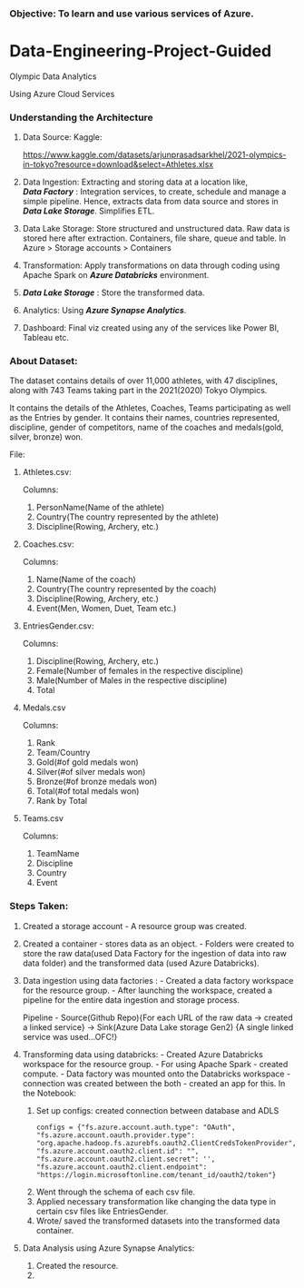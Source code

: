### Objective: To learn and use various services of Azure.

# Data-Engineering-Project-Guided
Olympic Data Analytics

Using Azure Cloud Services

### Understanding the Architecture
1. Data Source:
   Kaggle:

   https://www.kaggle.com/datasets/arjunprasadsarkhel/2021-olympics-in-tokyo?resource=download&select=Athletes.xlsx
3. Data Ingestion: Extracting and storing data at a location like,  
   ***Data Factory*** : Integration services, to create, schedule and manage a simple pipeline.
                 Hence, extracts data from data source and stores in ***Data Lake Storage***.
                 Simplifies ETL.
4. Data Lake Storage: Store structured and unstructured data.
                      Raw data is stored here after extraction.
                      Containers, file share, queue and table.
   In Azure > Storage accounts > Containers
6. Transformation: Apply transformations on data through coding using Apache Spark on ***Azure Databricks*** 
   environment.
7. ***Data Lake Storage*** : Store the transformed data.
8. Analytics: Using ***Azure Synapse Analytics***.
9. Dashboard: Final viz created using any of the services like Power BI, Tableau etc.

### About Dataset:
The dataset contains details of over 11,000 athletes, with 47 disciplines, along with 743 Teams taking part in the 2021(2020) Tokyo Olympics.

It contains the details of the Athletes, Coaches, Teams participating as well as the Entries by gender. It contains their names, countries represented, discipline, gender of competitors, name of the coaches and medals(gold, silver, bronze) won.

File: 
1. Athletes.csv:
   
   Columns:
     1. PersonName(Name of the athlete)
     2. Country(The country represented by the athlete)
     3. Discipline(Rowing, Archery, etc.)

3. Coaches.csv:

   Columns:
   
     1. Name(Name of the coach)
     2. Country(The country represented by the coach)  
     3. Discipline(Rowing, Archery, etc.)
     4. Event(Men, Women, Duet, Team etc.)

4. EntriesGender.csv:

   Columns:

     1.  Discipline(Rowing, Archery, etc.)  
     2.  Female(Number of females in the respective discipline)  
     3.  Male(Number of Males in the respective discipline)
     4.  Total

5. Medals.csv

   Columns:

     1.  Rank
     2.  Team/Country   
     3.  Gold(#of gold medals won)
     4.  Silver(#of silver medals won)
     5.  Bronze(#of bronze medals won)
     6.  Total(#of total medals won)
     7.  Rank by Total

6. Teams.csv

   Columns:
   
     1.  TeamName
     2.  Discipline
     3.  Country
     4.  Event

### Steps Taken:
1. Created a storage account - A resource group was created.
2. Created a container - stores data as an object.
            - Folders were created to store the raw data(used Data Factory for               the ingestion of data into raw data folder) and the transformed                data (used Azure Databricks).
3. Data ingestion using data factories :
            - Created a data factory workspace for the resource group.
            - After launching the workspace, created a pipeline for the                      entire data ingestion and storage process.
   
   Pipeline -
   Source(Github Repo){For each URL of the raw data -> created a linked service} -> Sink(Azure Data Lake storage Gen2) {A single linked service was used...OFC!}
4. Transforming data using databricks:
            - Created Azure Databricks workspace for the resource group.
            - For using Apache Spark - created compute.
            - Data factory was mounted onto the Databricks workspace - 
              connection was created between the both - created an app for 
              this.
   In the Notebook:
   1. Set up configs: created connection between database and ADLS
      ```
      configs = {"fs.azure.account.auth.type": "OAuth",
      "fs.azure.account.oauth.provider.type":                   
      "org.apache.hadoop.fs.azurebfs.oauth2.ClientCredsTokenProvider",
      "fs.azure.account.oauth2.client.id": "",
      "fs.azure.account.oauth2.client.secret": '',
      "fs.azure.account.oauth2.client.endpoint":          
      "https://login.microsoftonline.com/tenant_id/oauth2/token"}
      ```
   2. Went through the schema of each csv file.
   3. Applied necessary transformation like changing the data type in certain csv files like EntriesGender.
   4. Wrote/ saved the transformed datasets into the transformed data container.
  
5. Data Analysis using Azure Synapse Analytics:
   1. Created the resource.
   2. 
   
   
      
      
 


     
   






